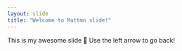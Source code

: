 ```yaml
---
layout: slide
title: "Welcome to Mattmn slide!"
---
```

This is my awesome slide :tada:
Use the left arrow to go back!
